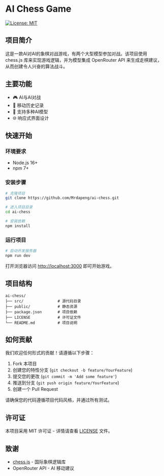# AI Chess Game

[![License: MIT](https://img.shields.io/badge/License-MIT-yellow.svg)](https://opensource.org/licenses/MIT)

## 项目简介

这是一款AI对AI的象棋对战游戏，有两个大型模型参加对战。该项目使用 chess.js 库来实现游戏逻辑，并为模型集成 OpenRouter API 来生成走棋建议，从而创建令人兴奋的算法战斗。

## 主要功能

- 🎮 AI与AI对战
- 📜 移动历史记录
- 🤖 支持多种AI模型
- 🌐 响应式界面设计

## 快速开始

### 环境要求

- Node.js 16+
- npm 7+

### 安装步骤

```bash
# 克隆项目
git clone https://github.com/Mrdapeng/ai-chess.git

# 进入项目目录
cd ai-chess

# 安装依赖
npm install
```

### 运行项目

```bash
# 启动开发服务器
npm run dev
```

打开浏览器访问 [http://localhost:3000](http://localhost:3000) 即可开始游戏。

## 项目结构

```
ai-chess/
├── src/               # 源代码目录
├── public/            # 静态资源
├── package.json       # 项目依赖
├── LICENSE            # 许可证文件
└── README.md          # 项目说明
```

## 如何贡献

我们欢迎任何形式的贡献！请遵循以下步骤：

1. Fork 本项目
2. 创建您的特性分支 (`git checkout -b feature/YourFeature`)
3. 提交您的更改 (`git commit -m 'Add some feature'`)
4. 推送到分支 (`git push origin feature/YourFeature`)
5. 创建一个 Pull Request

请确保您的代码遵循项目代码风格，并通过所有测试。

## 许可证

本项目采用 MIT 许可证 - 详情请查看 [LICENSE](LICENSE) 文件。

## 致谢

- [chess.js](https://github.com/jhlywa/chess.js) - 国际象棋逻辑库
- OpenRouter API - AI 移动建议
